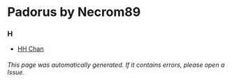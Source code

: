 # Padorus by Necrom89

### H
* [HH Chan](https://github.com/shadow578/Project-Padoru/blob/master/table-of-contents/characters/HHChan.md)

###### This page was automatically generated. If it contains errors, please open a Issue.
